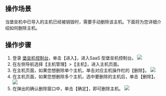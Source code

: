 ## 操作场景
当堡垒机中已导入的主机已经被销毁时，需要手动删除该主机。下面将为您详细介绍如何删除主机。

## 操作步骤
1. 登录 [堡垒机控制台](https://console.cloud.tencent.com/cds/bh)，单击【进入】，进入SaaS 型堡垒机控制台。
![](https://main.qcloudimg.com/raw/c4d6945d8c76ed1ae7bb8821fde8b41d.png)
2. 在左侧导航选择【主机管理】>【主机】，进入主机页面。
3. 在主机页面，如果您想删除单个主机，单击对应主机操作栏的【删除】。 
![](https://main.qcloudimg.com/raw/409224a495552f4277e96aa4f4968fa4.png)
4. 在主机页面，如果您想删除多个主机，选中要删除的主机后，单击【删除】。
![](https://main.qcloudimg.com/raw/0e03e43e407e9d14ca5197378e95d5ec.png)
5. 在弹出的确认删除窗口中，单击【确定】，即可删除主机。
![](https://main.qcloudimg.com/raw/855bb57534f10f83e6cdcd30ee896bd5.png)
